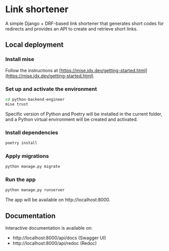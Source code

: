 # Link shortener
A simple Django + DRF-based link shortener that generates short codes for redirects and provides an API to create and retrieve short links.

## Local deployment

### Install mise
Follow the instructions at [https://mise.jdx.dev/getting-started.html](https://mise.jdx.dev/getting-started.html) 

### Set up and activate the environment
```bash
cd python-backend-engineer
mise trust
```
Specific version of Python and Poetry will be installed in the current folder, and a Python virtual environment will be created and activated.

### Install dependencies
```bash
poetry install
```

### Apply migrations
```bash
python manage.py migrate
```

### Run the app
```bash
python manage.py runserver
```
The app will be available on http://localhost:8000.

## Documentation
Interactive documentation is available on:
* http://localhost:8000/api/docs (Swagger UI)
* http://localhost:8000/api/redoc (Redoc)
